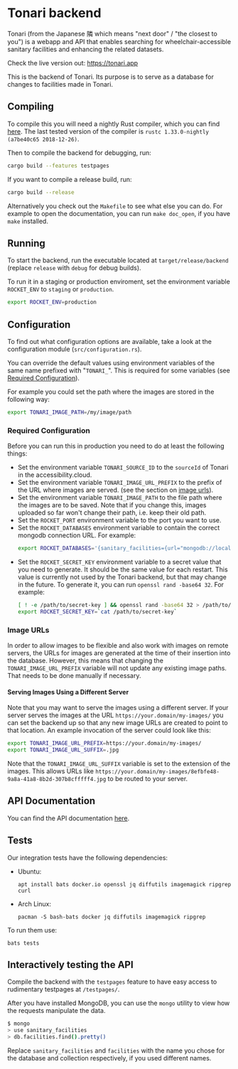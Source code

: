 # Tonari backend

Tonari (from the Japanese 隣 which means "next door" / "the closest to you") is a webapp and API that enables searching for wheelchair-accessible sanitary facilities and enhancing the related datasets.

Check the live version out: https://tonari.app

This is the backend of Tonari.
Its purpose is to serve as a database for changes to facilities made in Tonari.

## Compiling

To compile this you will need a nightly Rust compiler, which you can find [here](https://rustup.rs/). The last tested version of the compiler is `rustc 1.33.0-nightly (a7be40c65 2018-12-26)`.

Then to compile the backend for debugging, run:

```bash
cargo build --features testpages
```

If you want to compile a release build, run:

```bash
cargo build --release
```

Alternatively you check out the `Makefile` to see what else you can do.
For example to open the documentation, you can run `make doc_open`, if you have `make` installed.

## Running

To start the backend, run the executable located at `target/release/backend` (replace `release` with `debug` for debug builds).

To run it in a staging or production enviroment, set the environment variable `ROCKET_ENV` to `staging` or `production`.

```bash
export ROCKET_ENV=production
```

## Configuration

To find out what configuration options are available, take a look at the configuration module (`src/configuration.rs`).

You can override the default values using environment variables of the same name prefixed with "`TONARI_`".
This is required for some variables (see [Required Configuration](#required-configuration)).

For example you could set the path where the images are stored in the following way:

```bash
export TONARI_IMAGE_PATH=/my/image/path
```

### Required Configuration

Before you can run this in production you need to do at least the following things:

- Set the environment variable `TONARI_SOURCE_ID` to the `sourceId` of Tonari in the accessibility.cloud.
- Set the environment variable `TONARI_IMAGE_URL_PREFIX` to the prefix of the URL where images are served.
  (see the section on [image urls](#image-urls)).
- Set the environment variable `TONARI_IMAGE_PATH` to the file path where the images are to be saved. Note
  that if you change this, images uploaded so far won't change their path, i.e. keep their old path.
- Set the `ROCKET_PORT` environment variable to the port you want to use.
- Set the `ROCKET_DATABASES` environment variable to contain the correct mongodb connection URL.
  For example:
  ```bash
  export ROCKET_DATABASES='{sanitary_facilities={url="mongodb://localhost:27017/sanitary_facilities"}}'
  ```
- Set the `ROCKET_SECRET_KEY` environment variable to a secret value that you need to generate.
  It should be the same value for each restart.
  This value is currently not used by the Tonari backend, but that may change in the future.
  To generate it, you can run `openssl rand -base64 32`.
  For example:
  ```bash
  [ ! -e /path/to/secret-key ] && openssl rand -base64 32 > /path/to/secret-key
  export ROCKET_SECRET_KEY=`cat /path/to/secret-key`
  ```

### Image URLs

In order to allow images to be flexible and also work with images on remote servers, the URLs for
images are generated at the time of their insertion into the database. However, this means that changing
the `TONARI_IMAGE_URL_PREFIX` variable will not update any existing image paths. That needs to be done manually
if necessary.

#### Serving Images Using a Different Server

Note that you may want to serve the images using a different server. If your server serves the images
at the URL `https://your.domain/my-images/` you can set the backend up so that any new image URLs are created
to point to that location. An example invocation of the server could look like this:

```bash
export TONARI_IMAGE_URL_PREFIX=https://your.domain/my-images/
export TONARI_IMAGE_URL_SUFFIX=.jpg
```

Note that the `TONARI_IMAGE_URL_SUFFIX` variable is set to the extension of the images. This allows URLs
like `https://your.domain/my-images/8efbfe48-9a8a-41a8-8b2d-307b8cfffff4.jpg` to be routed to your server.

## API Documentation

You can find the API documentation [here](API.md).

## Tests

Our integration tests have the following dependencies:

* Ubuntu:

  ```
  apt install bats docker.io openssl jq diffutils imagemagick ripgrep curl
  ```

* Arch Linux:

  ```
  pacman -S bash-bats docker jq diffutils imagemagick ripgrep
  ```

To run them use:

```
bats tests
```

## Interactively testing the API

Compile the backend with the `testpages` feature to have easy access to rudimentary testpages at `/testpages/`.

After you have installed MongoDB, you can use the `mongo` utility to view how the requests manipulate the data.

```bash
$ mongo
> use sanitary_facilities
> db.facilities.find().pretty()
```

Replace `sanitary_facilities` and `facilities` with the name you chose for the database and collection
respectively, if you used different names.
